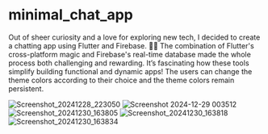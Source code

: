 # minimal_chat_app

Out of sheer curiosity and a love for exploring new tech, I decided to create a chatting app using Flutter and Firebase. 📱🔥
The combination of Flutter's cross-platform magic and Firebase's real-time database made the whole process both challenging and rewarding. It’s fascinating how these tools simplify building functional and dynamic apps!
The users can change the theme colors according to their choice and the theme colors remain persistent.

![Screenshot_20241228_223050](https://github.com/user-attachments/assets/3684491f-ffed-4259-abcf-730dad6bfe3d)
![Screenshot 2024-12-29 003512](https://github.com/user-attachments/assets/d4381a79-392b-49c0-b2a3-4c7f6ca9a5f3)
![Screenshot_20241230_163805](https://github.com/user-attachments/assets/f15d47a0-dd87-4ee1-881d-5449fc52e16e)
![Screenshot_20241230_163818](https://github.com/user-attachments/assets/372a4de0-d525-437b-936e-37bcabc5a104)
![Screenshot_20241230_163834](https://github.com/user-attachments/assets/e7e83acc-7052-467d-a2e2-c7e28654c3e0)
